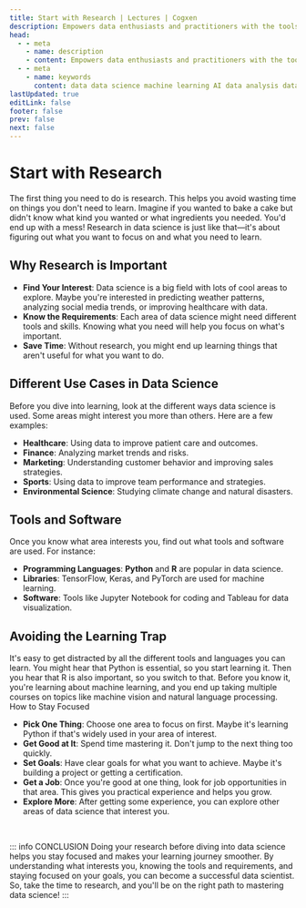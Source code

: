 ```yaml
---
title: Start with Research | Lectures | Cogxen
description: Empowers data enthusiasts and practitioners with the tools and knowledge to unlock the potential of data.
head:
  - - meta
    - name: description
    - content: Empowers data enthusiasts and practitioners with the tools and knowledge to unlock the potential of data.
  - - meta
    - name: keywords
      content: data data science machine learning AI data analysis data-driven data enthusiasts data practitioners
lastUpdated: true
editLink: false
footer: false
prev: false
next: false
---
```


# Start with Research

The first thing you need to do is research. This helps you avoid wasting time on things you don't need to learn. Imagine if you wanted to bake a cake but didn't know what kind you wanted or what ingredients you needed. You'd end up with a mess! Research in data science is just like that—it's about figuring out what you want to focus on and what you need to learn.

## Why Research is Important

- **Find Your Interest**: Data science is a big field with lots of cool areas to explore. Maybe you're interested in predicting weather patterns, analyzing social media trends, or improving healthcare with data.
- **Know the Requirements**: Each area of data science might need different tools and skills. Knowing what you need will help you focus on what's important.
- **Save Time**: Without research, you might end up learning things that aren't useful for what you want to do.

## Different Use Cases in Data Science

Before you dive into learning, look at the different ways data science is used. Some areas might interest you more than others. Here are a few examples:

- **Healthcare**: Using data to improve patient care and outcomes.
- **Finance**: Analyzing market trends and risks.
- **Marketing**: Understanding customer behavior and improving sales strategies.
- **Sports**: Using data to improve team performance and strategies.
- **Environmental Science**: Studying climate change and natural disasters.

## Tools and Software

Once you know what area interests you, find out what tools and software are used. For instance:

- **Programming Languages**: **Python** and **R** are popular in data science.
- **Libraries**: TensorFlow, Keras, and PyTorch are used for machine learning.
- **Software**: Tools like Jupyter Notebook for coding and Tableau for data visualization.

## Avoiding the Learning Trap

It's easy to get distracted by all the different tools and languages you can learn. You might hear that Python is essential, so you start learning it. Then you hear that R is also important, so you switch to that. Before you know it, you're learning about machine learning, and you end up taking multiple courses on topics like machine vision and natural language processing.
How to Stay Focused

- **Pick One Thing**: Choose one area to focus on first. Maybe it's learning Python if that's widely used in your area of interest.
- **Get Good at It**: Spend time mastering it. Don't jump to the next thing too quickly.
- **Set Goals**: Have clear goals for what you want to achieve. Maybe it's building a project or getting a certification.
- **Get a Job**: Once you're good at one thing, look for job opportunities in that area. This gives you practical experience and helps you grow.
- **Explore More**: After getting some experience, you can explore other areas of data science that interest you.

<br />

::: info CONCLUSION
Doing your research before diving into data science helps you stay focused and makes your learning journey smoother. By understanding what interests you, knowing the tools and requirements, and staying focused on your goals, you can become a successful data scientist. So, take the time to research, and you'll be on the right path to mastering data science!
:::
